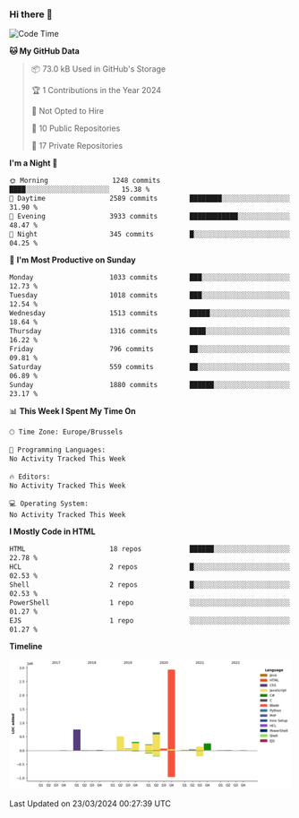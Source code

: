 ### Hi there 👋

<!--START_SECTION:waka-->
![Code Time](http://img.shields.io/badge/Code%20Time-1%2C222%20hrs%2056%20mins-blue)

**🐱 My GitHub Data** 

> 📦 73.0 kB Used in GitHub's Storage 
 > 
> 🏆 1 Contributions in the Year 2024
 > 
> 🚫 Not Opted to Hire
 > 
> 📜 10 Public Repositories 
 > 
> 🔑 17 Private Repositories 
 > 
**I'm a Night 🦉** 

```text
🌞 Morning                1248 commits        ████░░░░░░░░░░░░░░░░░░░░░   15.38 % 
🌆 Daytime                2589 commits        ████████░░░░░░░░░░░░░░░░░   31.90 % 
🌃 Evening                3933 commits        ████████████░░░░░░░░░░░░░   48.47 % 
🌙 Night                  345 commits         █░░░░░░░░░░░░░░░░░░░░░░░░   04.25 % 
```
📅 **I'm Most Productive on Sunday** 

```text
Monday                   1033 commits        ███░░░░░░░░░░░░░░░░░░░░░░   12.73 % 
Tuesday                  1018 commits        ███░░░░░░░░░░░░░░░░░░░░░░   12.54 % 
Wednesday                1513 commits        █████░░░░░░░░░░░░░░░░░░░░   18.64 % 
Thursday                 1316 commits        ████░░░░░░░░░░░░░░░░░░░░░   16.22 % 
Friday                   796 commits         ██░░░░░░░░░░░░░░░░░░░░░░░   09.81 % 
Saturday                 559 commits         ██░░░░░░░░░░░░░░░░░░░░░░░   06.89 % 
Sunday                   1880 commits        ██████░░░░░░░░░░░░░░░░░░░   23.17 % 
```


📊 **This Week I Spent My Time On** 

```text
🕑︎ Time Zone: Europe/Brussels

💬 Programming Languages: 
No Activity Tracked This Week

🔥 Editors: 
No Activity Tracked This Week

💻 Operating System: 
No Activity Tracked This Week
```

**I Mostly Code in HTML** 

```text
HTML                     18 repos            ██████░░░░░░░░░░░░░░░░░░░   22.78 % 
HCL                      2 repos             █░░░░░░░░░░░░░░░░░░░░░░░░   02.53 % 
Shell                    2 repos             █░░░░░░░░░░░░░░░░░░░░░░░░   02.53 % 
PowerShell               1 repo              ░░░░░░░░░░░░░░░░░░░░░░░░░   01.27 % 
EJS                      1 repo              ░░░░░░░░░░░░░░░░░░░░░░░░░   01.27 % 
```



**Timeline**

![Lines of Code chart](https://raw.githubusercontent.com/guillaumedeplancke/guillaumedeplancke/main/assets/bar_graph.png)


 Last Updated on 23/03/2024 00:27:39 UTC
<!--END_SECTION:waka-->
